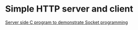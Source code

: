 # Simple HTTP server and client

[Server side C program to demonstrate Socket programming](https://github.com/dosart/Simple_HTTP_serever_and_client/blob/main/src/http_server.c)
